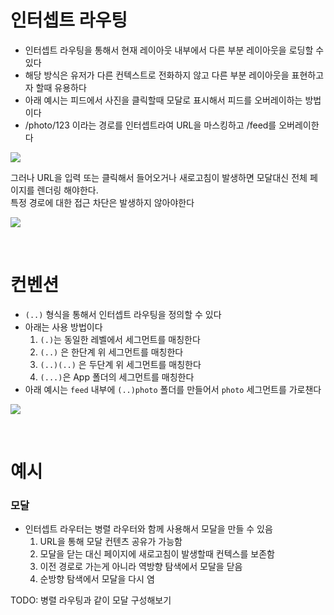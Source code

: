 # 인터셉트 라우팅

- 인터셉트 라우팅을 통해서 현재 레이아웃 내부에서 다른 부분 레이아웃을 로딩할 수 있다
- 해당 방식은 유저가 다른 컨텍스트로 전화하지 않고 다른 부분 레이아웃을 표현하고자 할때 유용하다
- 아래 예시는 피드에서 사진을 클릭할때 모달로 표시해서 피드를 오버레이하는 방법이다
- /photo/123 이라는 경로를 인터셉트라여 URL을 마스킹하고 /feed를 오버레이한다

![](https://nextjs.org/_next/image?url=%2Fdocs%2Flight%2Fintercepting-routes-soft-navigate.png&w=1920&q=75)

그러나 URL을 입력 또는 클릭해서 들어오거나 새로고침이 발생하면 모달대신 전체 페이지를 렌더링 해야한다.  
특정 경로에 대한 접근 차단은 발생하지 않아야한다

![](https://nextjs.org/_next/image?url=%2Fdocs%2Flight%2Fintercepting-routes-hard-navigate.png&w=1920&q=75)

<br/>

# 컨벤션

- `(..)` 형식을 통해서 인터셉트 라우팅을 정의할 수 있다
- 아래는 사용 방법이다
  1. `(.)`는 동일한 레벨에서 세그먼트를 매칭한다
  2. `(..)` 은 한단계 위 세그먼트를 매칭한다
  3. `(..)(..)` 은 두단계 위 세그먼트를 매칭한다
  4. `(...)`은 App 폴더의 세그먼트를 매칭한다
- 아래 예시는 `feed` 내부에 `(..)photo` 폴더를 만들어서 `photo` 세그먼트를 가로챈다

![](https://nextjs.org/_next/image?url=%2Fdocs%2Flight%2Fintercepted-routes-files.png&w=1920&q=75)

<br/>

# 예시

### 모달

- 인터셉트 라우터는 병렬 라우터와 함께 사용해서 모달을 만들 수 있음
  1. URL을 통해 모달 컨텐츠 공유가 가능함
  2. 모달을 닫는 대신 페이지에 새로고침이 발생할때 컨텍스를 보존함
  3. 이전 경로로 가는게 아니라 역방향 탐색에서 모달을 닫음
  4. 순방향 탐색에서 모달을 다시 염

TODO: 병렬 라우팅과 같이 모달 구성해보기
